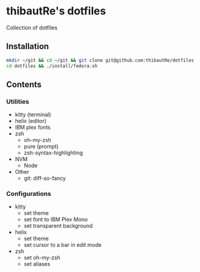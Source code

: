 # thibautRe's dotfiles

Collection of dotfiles

## Installation

```sh
mkdir ~/git && cd ~/git && git clone git@github.com:thibautRe/dotfiles.git
cd dotfiles && ./install/fedora.sh
```

## Contents

### Utilities

- kitty (terminal)
- helix (editor)
- IBM plex fonts
- zsh
	- oh-my-zsh
	- pure (prompt)
	- zsh-syntax-highlighting
- NVM
	- Node
- Other
	- git: diff-so-fancy

### Configurations

- kitty
	- set theme
	- set font to IBM Plex Mono
	- set transparent background
- helix
	- set theme
	- set cursor to a bar in edit mode
- zsh
	- set oh-my-zsh
	- set aliases